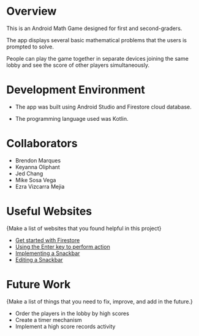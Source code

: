 # Overview

This is an Android Math Game designed for first and second-graders. 

The app displays several basic mathematical problems that the users is prompted to solve.

People can play the game together in separate devices joining the same lobby and see the score of other players simultaneously.

# Development Environment

- The app was built using Android Studio and Firestore cloud database.

- The programming language used was Kotlin.

# Collaborators

- Brendon Marques
- Keyanna Oliphant
- Jed Chang
- Mike Sosa Vega
- Ezra Vizcarra Mejia

# Useful Websites

{Make a list of websites that you found helpful in this project}
* [Get started with Firestore](https://firebase.google.com/docs/firestore/quickstart)
* [Using the Enter key to perform action](https://stackoverflow.com/questions/1489852/android-handle-enter-in-an-edittext/1489895)
* [Implementing a Snackbar](https://www.journaldev.com/10324/android-snackbar-example-tutorial)
* [Editing a Snackbar](https://www.tutorialkart.com/kotlin-android/android-snackbar-change-text-color-background-color/)

# Future Work

{Make a list of things that you need to fix, improve, and add in the future.}
* Order the players in the lobby by high scores
* Create a timer mechanism
* Implement a high score records activity